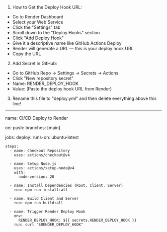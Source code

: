 1. How to Get the Deploy Hook URL:
- Go to Render Dashboard
- Select your Web Service
- Click the "Settings" tab
- Scroll down to the "Deploy Hooks" section
- Click "Add Deploy Hook"
- Give it a descriptive name like GitHub Actions Deploy
- Render will generate a URL — this is your deploy hook URL
- Copy the URL

2. Add Secret in GitHub:
- Go to GitHub Repo → Settings → Secrets → Actions
- Click "New repository secret"
- Name: RENDER_DEPLOY_HOOK
- Value: (Paste the deploy hook URL from Render)

3. Rename this file to "deploy.yml" and then delete everything above this line!
-------

name: CI/CD Deploy to Render

on:
  push:
    branches: [main]

jobs:
  deploy:
    runs-on: ubuntu-latest

    steps:
      - name: Checkout Repository
        uses: actions/checkout@v4

      - name: Setup Node.js
        uses: actions/setup-node@v4
        with:
          node-version: 20

      - name: Install Dependencies (Root, Client, Server)
        run: npm run install:all

      - name: Build Client and Server
        run: npm run build:all

      - name: Trigger Render Deploy Hook
        env:
          RENDER_DEPLOY_HOOK: ${{ secrets.RENDER_DEPLOY_HOOK }}
        run: curl "$RENDER_DEPLOY_HOOK"
